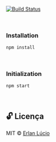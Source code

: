[![Build Status](https://travis-ci.org/joemccann/dillinger.svg?branch=master)](r)

<br>


### Installation
```bash
npm install
```
<br>



### Initialization

```bash
npm start
```
<br>




## 🔓 Licença 
MIT © [Erlan Lúcio](https://www.linkedin.com/in/erlanlucio)








